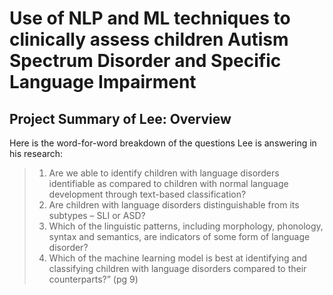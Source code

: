 # Use of NLP and ML techniques to clinically assess children Autism Spectrum Disorder and Specific Language Impairment

## Project Summary of Lee: Overview
Here is the word-for-word breakdown of the questions Lee is answering in his research:

> 1. Are we able to identify children with language disorders identifiable as compared to children with normal language development through text-based classification?
> 2. Are children with language disorders distinguishable from its subtypes – SLI or ASD?
> 3. Which of the linguistic patterns, including morphology, phonology, syntax and semantics, are indicators of some form of language disorder?
> 4. Which of the machine learning model is best at identifying and classifying children with language disorders compared to their counterparts?” (pg 9)
